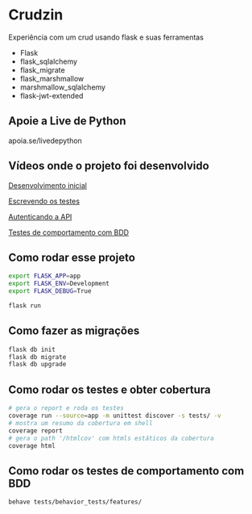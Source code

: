 # Crudzin

Experiência com um crud usando flask e suas ferramentas

- Flask
- flask_sqlalchemy
- flask_migrate
- flask_marshmallow
- marshmallow_sqlalchemy
- flask-jwt-extended

## Apoie a Live de Python

apoia.se/livedepython

## Vídeos onde o projeto foi desenvolvido

[Desenvolvimento inicial](https://www.youtube.com/watch?v=WzaKIRJBGXo)

[Escrevendo os testes](https://www.youtube.com/watch?v=jqDxDsRJtAo)

[Autenticando a API](https://youtu.be/ieGA91ExOH0)

[Testes de comportamento com BDD](https://youtu.be/aX0P5tsiat4)

## Como rodar esse projeto

```sh
export FLASK_APP=app
export FLASK_ENV=Development
export FLASK_DEBUG=True

flask run
```

## Como fazer as migrações

```sh
flask db init
flask db migrate
flask db upgrade
```
## Como rodar os testes e obter cobertura

```sh
# gera o report e roda os testes
coverage run --source=app -m unittest discover -s tests/ -v
# mostra um resumo da cobertura em shell
coverage report
# gera o path '/htmlcov' com htmls estáticos da cobertura
coverage html
```

## Como rodar os testes de comportamento com BDD

```sh
behave tests/behavior_tests/features/
```
